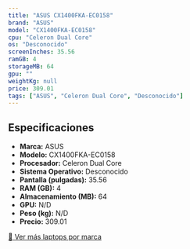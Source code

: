 ```yaml
---
title: "ASUS CX1400FKA-EC0158"
brand: "ASUS"
model: "CX1400FKA-EC0158"
cpu: "Celeron Dual Core"
os: "Desconocido"
screenInches: 35.56
ramGB: 4
storageMB: 64
gpu: ""
weightKg: null
price: 309.01
tags: ["ASUS", "Celeron Dual Core", "Desconocido"]
---
```

## Especificaciones

- **Marca:** ASUS
- **Modelo:** CX1400FKA-EC0158
- **Procesador:** Celeron Dual Core
- **Sistema Operativo:** Desconocido
- **Pantalla (pulgadas):** 35.56
- **RAM (GB):** 4
- **Almacenamiento (MB):** 64
- **GPU:** N/D
- **Peso (kg):** N/D
- **Precio:** 309.01

[:rocket: Ver más laptops por marca](/brand/asus)
